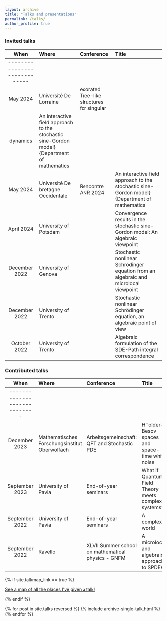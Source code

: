 ```yaml
---
layout: archive
title: "Talks and presentations"
permalink: /talks/
author_profile: true
---
```


### Invited talks

| When | Where | Conference | Title |  
|:--------:|:-------|:-------|:--------|
|-----------------------------|
| May 2024  | Université De Lorraine |  ecorated Tree-like structures for singular
dynamics | An interactive field approach to the stochastic sine-Gordon model}{Department of mathematics   |
| May 2024  | Université De bretagne Occidentale |  Rencontre ANR 2024 | An interactive field approach to the stochastic sine-Gordon model}{Department of mathematics   |
| April 2024  | University of Potsdam  | | Convergence results in the stochastic sine-Gordon model: An algebraic viewpoint   |
| December 2022  | University of Genova | | Stochastic nonlinear Schrödinger equation from an algebraic and microlocal viewpoint   |
| December 2022    | University of Trento |  | Stochastic nonlinear Schrödinger equation, an algebraic point of view   |
| October 2022   | University of Trento  | | Algebraic formulation of the SDE-Path integral correspondence   |

### Contributed talks

| When | Where |  Conference | Title |  
|:--------:|:-------| :-------|:--------|
|-----------------------------|
|December 2023  |  Mathematisches Forschungsinstitut Oberwolfach   | Arbeitsgemeinschaft: QFT and Stochastic PDE | H¨older-Besov spaces and space-time white noise  |
|September 2023  | University of Pavia  | End-of-year seminars | What if Quantum Field Theory meets complex systems?  |
| September 2022    | University of Pavia | End-of-year seminars | A complex world   |
| September 2022   | Ravello  | XLVII Summer school on mathematical physics - GNFM | A microlocal and algebraic approach to SPDEs   |




{% if site.talkmap_link == true %}

<p style="text-decoration:underline;"><a href="/talkmap.html">See a map of all the places I've given a talk!</a></p>

{% endif %}

{% for post in site.talks reversed %}
  {% include archive-single-talk.html %}
{% endfor %}
